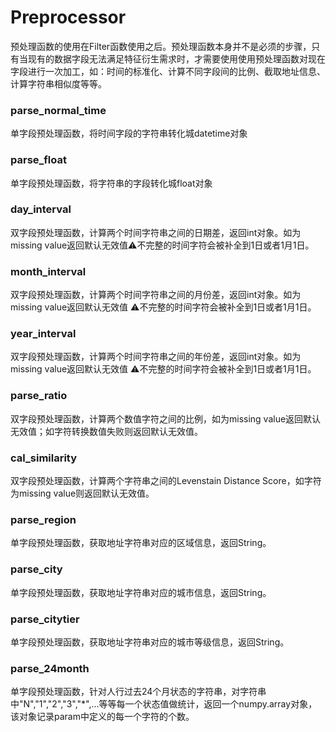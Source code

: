 # Preprocessor

预处理函数的使用在Filter函数使用之后。预处理函数本身并不是必须的步骤，只有当现有的数据字段无法满足特征衍生需求时，才需要使用使用预处理函数对现在字段进行一次加工，如：时间的标准化、计算不同字段间的比例、截取地址信息、计算字符串相似度等等。


### parse_normal_time
单字段预处理函数，将时间字段的字符串转化城datetime对象


### parse_float
单字段预处理函数，将字符串的字段转化城float对象

### day_interval
双字段预处理函数，计算两个时间字符串之间的日期差，返回int对象。如为missing value返回默认无效值⚠️不完整的时间字符会被补全到1日或者1月1日。

### month_interval
双字段预处理函数，计算两个时间字符串之间的月份差，返回int对象。如为missing value返回默认无效值 ⚠️不完整的时间字符会被补全到1日或者1月1日。

### year_interval
双字段预处理函数，计算两个时间字符串之间的年份差，返回int对象。如为missing value返回默认无效值 ⚠️不完整的时间字符会被补全到1日或者1月1日。

### parse_ratio
双字段预处理函数，计算两个数值字符之间的比例，如为missing value返回默认无效值；如字符转换数值失败则返回默认无效值。

### cal_similarity
双字段预处理函数，计算两个字符串之间的Levenstain Distance Score，如字符为missing value则返回默认无效值。

### parse_region
单字段预处理函数，获取地址字符串对应的区域信息，返回String。


### parse_city
单字段预处理函数，获取地址字符串对应的城市信息，返回String。

### parse_citytier
单字段预处理函数，获取地址字符串对应的城市等级信息，返回String。

### parse_24month
单字段预处理函数，针对人行过去24个月状态的字符串，对字符串中"N","1","2","3","*",...等等每一个状态值做统计，返回一个numpy.array对象，该对象记录param中定义的每一个字符的个数。
